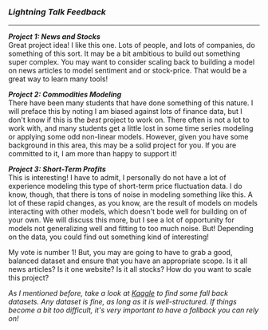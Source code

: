 ### ***Lightning Talk Feedback***

***

***Project 1: News and Stocks***  
Great project idea! I like this one. Lots of people, and lots of companies, do something of this sort. It may be a bit ambitious to build out something super complex. You may want to consider scaling back to building a model on news articles to model sentiment and or stock-price. That would be a great way to learn many tools!

***Project 2: Commodities Modeling***  
There have been many students that have done something of this nature. I will preface this by noting I am biased against lots of finance data, but I don't know if this is the *best* project to work on. There often is not a lot to work with, and many students get a little lost in some time series modeling or applying some odd non-linear models. However, given you have some background in this area, this may be a solid project for you. If you are committed to it, I am more than happy to support it!


***Project 3: Short-Term Profits***  
This is interesting! I have to admit, I personally do not have a lot of experience modeling this type of short-term price fluctuation data. I do know, though, that there is tons of noise in modeling something like this. A lot of these rapid changes, as you know, are the result of models on models interacting with other models, which doesn't bode well for building on of your own. We will discuss this more, but I see a lot of opportunity for models not generalizing well and fitting to too much noise. But! Depending on the data, you could find out something kind of interesting!

My vote is number 1! But, you may are going to have to grab a good, balanced dataset and ensure that you have an appropriate scope. Is it all news articles? Is it one website? Is it all stocks? How do you want to scale this project?   


*As I mentioned before, take a look at [Kaggle](https://www.kaggle.com/datasets) to find some fall back datasets. Any dataset is fine, as long as it is well-structured. If things become a bit too difficult, it's very important to have a fallback you can rely on!*
